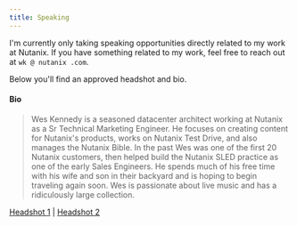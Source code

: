 ```yaml
---
title: Speaking
---
```


I'm currently only taking speaking opportunities directly related to my work at Nutanix. If you have something related to my work, feel free to reach out at `wk @ nutanix .com`.

Below you'll find an approved headshot and bio.

#### Bio

> Wes Kennedy is a seasoned datacenter architect working at Nutanix as a Sr Technical Marketing Engineer. He focuses on creating content for Nutanix's products, works on Nutanix Test Drive, and also manages the Nutanix Bible. In the past Wes was one of the first 20 Nutanix customers, then helped build the Nutanix SLED practice as one of the early Sales Engineers. He spends much of his free time with his wife and son in their backyard and is hoping to begin traveling again soon. Wes is passionate about live music and has a ridiculously large collection.

[Headshot 1](/images/headshot1.jpg) | [Headshot 2](/images/headshot2.jpg)
